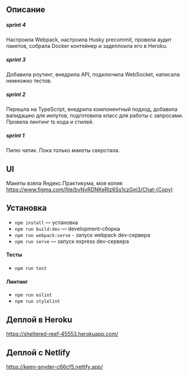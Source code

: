 ## Описание

##### sprint 4

Настроила Webpack, настроила Husky precommit, провела аудит пакетов, собрала Docker контейнер и задеплоила его в Heroku.

##### sprint 3

Добавила роутинг, внедрила API, подключила WebSocket, написала немножко тестов.

##### sprint 2

Перешла на TypeScript, внедрила компонентный подход, добавила валидацию для инпутов, подготовила класс для работы с запросами. Провела линтинг ts кода и стилей.

##### sprint 1

Пилю чатик. Пока только макеты сверстала.

## UI

Макеты взяла Яндекс.Практикума, моя копия https://www.figma.com/file/bvNvRDNKeRIz6Ss1czGej3/Chat-(Copy)

## Установка

- `npm install` — установка
- `npm run build:dev` — development-сборка
- `npm run webpack:serve` - запуск webpack dev-сервера
- `npm run serve` — запуск express dev-сервера

#### Тесты

- `npm run test`

#### Линтинг

- `npm run eslint`
- `npm run stylelint`

## Деплой в Heroku

https://sheltered-reef-45553.herokuapp.com/

## Деплой с Netlify

https://keen-snyder-c66cf5.netlify.app/



